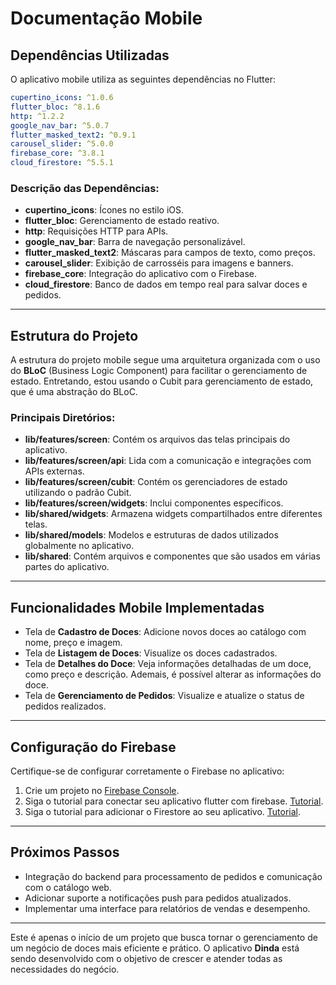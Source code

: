 # Documentação Mobile

## Dependências Utilizadas
O aplicativo mobile utiliza as seguintes dependências no Flutter:

```yaml
cupertino_icons: ^1.0.6
flutter_bloc: ^8.1.6
http: ^1.2.2
google_nav_bar: ^5.0.7
flutter_masked_text2: ^0.9.1
carousel_slider: ^5.0.0
firebase_core: ^3.8.1
cloud_firestore: ^5.5.1
```

### Descrição das Dependências:
- **cupertino_icons**: Ícones no estilo iOS.
- **flutter_bloc**: Gerenciamento de estado reativo.
- **http**: Requisições HTTP para APIs.
- **google_nav_bar**: Barra de navegação personalizável.
- **flutter_masked_text2**: Máscaras para campos de texto, como preços.
- **carousel_slider**: Exibição de carrosséis para imagens e banners.
- **firebase_core**: Integração do aplicativo com o Firebase.
- **cloud_firestore**: Banco de dados em tempo real para salvar doces e pedidos.

---

## Estrutura do Projeto
A estrutura do projeto mobile segue uma arquitetura organizada com o uso do **BLoC** (Business Logic Component) para facilitar o gerenciamento de estado. Entretando, estou usando o Cubit para gerenciamento de estado, que é uma abstração do BLoC.

### Principais Diretórios:
- **lib/features/screen**: Contém os arquivos das telas principais do aplicativo.
- **lib/features/screen/api**: Lida com a comunicação e integrações com APIs externas.
- **lib/features/screen/cubit**: Contém os gerenciadores de estado utilizando o padrão Cubit.
- **lib/features/screen/widgets**: Inclui componentes específicos.
- **lib/shared/widgets**: Armazena widgets compartilhados entre diferentes telas.
- **lib/shared/models**: Modelos e estruturas de dados utilizados globalmente no aplicativo.
- **lib/shared**: Contém arquivos e componentes que são usados em várias partes do aplicativo.

---

## Funcionalidades Mobile Implementadas
- Tela de **Cadastro de Doces**: Adicione novos doces ao catálogo com nome, preço e imagem.
- Tela de **Listagem de Doces**: Visualize os doces cadastrados.
- Tela de **Detalhes do Doce**: Veja informações detalhadas de um doce, como preço e descrição. Ademais, é possível alterar as informações do doce.
- Tela de **Gerenciamento de Pedidos**: Visualize e atualize o status de pedidos realizados.

---

## Configuração do Firebase
Certifique-se de configurar corretamente o Firebase no aplicativo:
1. Crie um projeto no [Firebase Console](https://console.firebase.google.com/).
2. Siga o tutorial para conectar seu aplicativo flutter com firebase. [Tutorial](https://firebase.google.com/docs/flutter/setup?hl=pt-br&platform=ios).
3. Siga o tutorial para adicionar o Firestore ao seu aplicativo. [Tutorial](https://firebase.flutter.dev/docs/firestore/overview/).
---

## Próximos Passos
- Integração do backend para processamento de pedidos e comunicação com o catálogo web.
- Adicionar suporte a notificações push para pedidos atualizados.
- Implementar uma interface para relatórios de vendas e desempenho.

---

Este é apenas o início de um projeto que busca tornar o gerenciamento de um negócio de doces mais eficiente e prático. O aplicativo **Dinda** está sendo desenvolvido com o objetivo de crescer e atender todas as necessidades do negócio.

